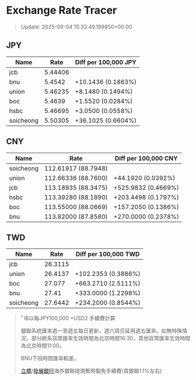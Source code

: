 # Exchange Rate Tracer

> Update: 2025-09-04 15:32:49.199850+00:00

## JPY

| Name      |    Rate | Diff per 100,000 JPY   |
|-----------|---------|------------------------|
| jcb       | 5.44406 |                        |
| bnu       | 5.4542  | +10.1436 (0.1863%)     |
| union     | 5.46235 | +8.1480 (0.1494%)      |
| boc       | 5.4639  | +1.5520 (0.0284%)      |
| hsbc      | 5.46695 | +3.0500 (0.0558%)      |
| soicheong | 5.50305 | +36.1025 (0.6604%)     |

## CNY

| Name      | Rate                | Diff per 100,000 CNY   |
|-----------|---------------------|------------------------|
| soicheong | 112.61917	(88.7948) |                        |
| union     | 112.66336	(88.7600) | +44.1920 (0.0392%)     |
| jcb       | 113.18935	(88.3475) | +525.9832 (0.4669%)    |
| hsbc      | 113.39280	(88.1890) | +203.4498 (0.1797%)    |
| boc       | 113.55000	(88.0669) | +157.2050 (0.1386%)    |
| bnu       | 113.82000	(87.8580) | +270.0000 (0.2378%)    |

## TWD

| Name      |    Rate | Diff per 100,000 TWD   |
|-----------|---------|------------------------|
| jcb       | 26.3115 |                        |
| union     | 26.4137 | +102.2353 (0.3886%)    |
| boc       | 27.077  | +663.2710 (2.5111%)    |
| bnu       | 27.41   | +333.0000 (1.2298%)    |
| soicheong | 27.6442 | +234.2000 (0.8544%)    |


> ¹ IB以每JPY100,000 +USD2 手續費計算
>
> 銀聯系統匯率週一至週五每日更新，週六周日延用週五匯率。如無特殊情況，部分歐系貨幣匯率生效時間為北京時間16:30，其他貨幣匯率生效時間為北京時間11:00。
>
> BNU下班時間匯率較差。
>
> [立橋](https://www.wlbank.com.mo/uploads/ueditor/file/20181211/1544536513900230.pdf)/[發展銀行](https://www.mdb.com.mo/Service_Charges_20230728.pdf)海外銀聯提現暫時豁免手續費(貴銀聯1.1%左右)


